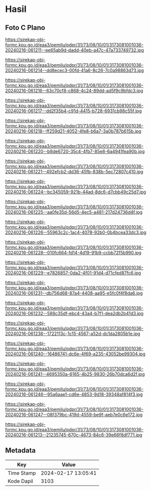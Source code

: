 # Hasil

## Foto C Plano

https://sirekap-obj-formc.kpu.go.id/eaa3/pemilu/pdpr/31/73/08/10/01/3173081001036-20240216-061211--ee65ab9d-dadd-40eb-a47c-47a733749732.jpg

https://sirekap-obj-formc.kpu.go.id/eaa3/pemilu/pdpr/31/73/08/10/01/3173081001036-20240216-061214--dd8ecec3-00fd-41a6-8c26-7c0a98863d73.jpg

https://sirekap-obj-formc.kpu.go.id/eaa3/pemilu/pdpr/31/73/08/10/01/3173081001036-20240216-061216--63c70cf8-c868-4c24-89dd-ad5f9c9bfdc3.jpg

https://sirekap-obj-formc.kpu.go.id/eaa3/pemilu/pdpr/31/73/08/10/01/3173081001036-20240216-061217--dd2f35b4-c91d-4415-b728-6931cb98c55f.jpg

https://sirekap-obj-formc.kpu.go.id/eaa3/pemilu/pdpr/31/73/08/10/01/3173081001036-20240216-061218--ff259d21-4052-4fe8-b6a7-3a0b787b615b.jpg

https://sirekap-obj-formc.kpu.go.id/eaa3/pemilu/pdpr/31/73/08/10/01/3173081001036-20240216-061220--b8de6720-35c4-4fb7-85e8-6a4941fea90b.jpg

https://sirekap-obj-formc.kpu.go.id/eaa3/pemilu/pdpr/31/73/08/10/01/3173081001036-20240216-061221--492efcb2-dd36-45fb-838b-5ec72807c410.jpg

https://sirekap-obj-formc.kpu.go.id/eaa3/pemilu/pdpr/31/73/08/10/01/3173081001036-20240216-061224--bc345059-921b-44ad-8dc6-d7cbb49c25d7.jpg

https://sirekap-obj-formc.kpu.go.id/eaa3/pemilu/pdpr/31/73/08/10/01/3173081001036-20240216-061225--aa0fe35d-56d5-4ec5-a481-217d24736d4f.jpg

https://sirekap-obj-formc.kpu.go.id/eaa3/pemilu/pdpr/31/73/08/10/01/3173081001036-20240216-061226--55963c2c-1ac4-4078-92b0-0b4bcea33dc3.jpg

https://sirekap-obj-formc.kpu.go.id/eaa3/pemilu/pdpr/31/73/08/10/01/3173081001036-20240216-061228--010fc664-fd14-4d19-91b9-ccbb72f5b990.jpg

https://sirekap-obj-formc.kpu.go.id/eaa3/pemilu/pdpr/31/73/08/10/01/3173081001036-20240216-061229--e7826857-0da2-4f01-91d4-d71cfed87fc6.jpg

https://sirekap-obj-formc.kpu.go.id/eaa3/pemilu/pdpr/31/73/08/10/01/3173081001036-20240216-061231--db756d68-87a4-4408-aa95-e5fc0f4f8da6.jpg

https://sirekap-obj-formc.kpu.go.id/eaa3/pemilu/pdpr/31/73/08/10/01/3173081001036-20240216-061232--588c35df-ebc4-43a4-b7f1-dea2db2b41d3.jpg

https://sirekap-obj-formc.kpu.go.id/eaa3/pemilu/pdpr/31/73/08/10/01/3173081001036-20240216-061236--1722113c-1c15-4567-a52d-dc1da2805b1e.jpg

https://sirekap-obj-formc.kpu.go.id/eaa3/pemilu/pdpr/31/73/08/10/01/3173081001036-20240216-061240--16486741-dc6e-4f69-a235-43052be99304.jpg

https://sirekap-obj-formc.kpu.go.id/eaa3/pemilu/pdpr/31/73/08/10/01/3173081001036-20240216-061241--4695350a-6165-4b25-9830-26b70dca6d2f.jpg

https://sirekap-obj-formc.kpu.go.id/eaa3/pemilu/pdpr/31/73/08/10/01/3173081001036-20240216-061246--95a6aae1-cd6e-4853-9d18-39348af814f3.jpg

https://sirekap-obj-formc.kpu.go.id/eaa3/pemilu/pdpr/31/73/08/10/01/3173081001036-20240216-061247--08f379bc-419d-4559-be9f-aeb7e0c6e172.jpg

https://sirekap-obj-formc.kpu.go.id/eaa3/pemilu/pdpr/31/73/08/10/01/3173081001036-20240216-061213--21235745-670c-4673-84c6-39e66f8df771.jpg


## Metadata

| Key        | Value               |
| ---------- | ------------------- |
| Time Stamp | 2024-02-17 13:05:41 |
| Kode Dapil | 3103                |



